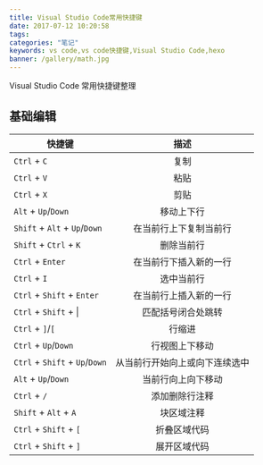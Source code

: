 ```yaml
---
title: Visual Studio Code常用快捷键
date: 2017-07-12 10:20:58
tags:
categories: "笔记"
keywords: vs code,vs code快捷键,Visual Studio Code,hexo
banner: /gallery/math.jpg
---
```

Visual Studio Code 常用快捷键整理
<!-- more -->

## 基础编辑 

| 快捷键  | 描述  |
| ------- |:-----:|
| `Ctrl` + `C`  | 复制 |
| `Ctrl` + `V`  | 粘贴 |
| `Ctrl` + `X`  | 剪贴 |
| `Alt` + `Up`/`Down`  | 移动上下行 |
| `Shift` + `Alt` + `Up`/`Down`  | 在当前行上下复制当前行 |
| `Shift` + `Ctrl` + `K`  | 删除当前行 |
| `Ctrl` + `Enter`  | 在当前行下插入新的一行 |
| `Ctrl` + `I`  | 选中当前行 |
| `Ctrl` + `Shift` + `Enter`  | 在当前行上插入新的一行 |
| `Ctrl` + `Shift` + &#124; | 匹配括号闭合处跳转 |
| `Ctrl` + `]`/`[`| 行缩进 |
| `Ctrl` + `Up`/`Down`| 行视图上下移动 |
| `Ctrl` + `Shift` + `Up`/`Down`| 从当前行开始向上或向下连续选中 |
| `Alt` + `Up`/`Down`| 当前行向上向下移动 |
| `Ctrl` + `/`| 添加删除行注释 |
| `Shift` + `Alt` + `A`| 块区域注释 |
| `Ctrl` + `Shift` + `[`| 折叠区域代码 |
| `Ctrl` + `Shift` + `]`| 展开区域代码 |




